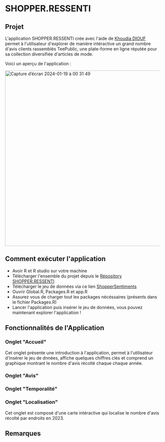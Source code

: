 # SHOPPER.RESSENTI

## Projet
L'application SHOPPER.RESSENTI crée avec l'aide de [Khoudia DIOUF](https://github.com/KhoudiaDiouf/KhoudiaDiouf) permet à l'utilisateur d'explorer de manière intéractive un grand nombre d'avis clients rassemblés TeePublic, une plate-forme en ligne réputée pour sa collection diversifiée d'articles de mode. 

Voici un aperçu de l'application : 

<img width="572" alt="Capture d’écran 2024-01-19 à 00 31 49" src="https://github.com/CeliaMarty/SHOPPER.RESSENTI/assets/152623002/77bdda41-99fd-453a-b7e3-2e0b48430d6a">



## Comment exécuter l'application

- Avoir R et R studio sur votre machine
- Télécharger l'ensemble du projet depuis le [Répository SHOPPER.RESSENTI](https://github.com/CeliaMarty/SHOPPER.RESSENTI)
- Télécharger le jeu de données via ce lien [ShopperSentiments](https://www.kaggle.com/datasets/nelgiriyewithana/shoppersentiments/data)
- Ouvrir Global.R, Packages.R et app.R
- Assurez vous de charger tout les packages nécéssaires (présents dans le fichier Packages.R)
- Lancer l'application puis insérer le jeu de données, vous pouvez maintenant explorer l'application ! 
  

## Fonctionnalités de l'Application

### Onglet "Accueil"
Cet onglet présente une introduction à l'application, permet à l'utilisateur d'insérer le jeu de dnnées, affiche quelques chiffres clés et comprend un graphique montrant le nombre d'avis récolté chaque chaque année.

### Onglet "Avis"


### Onglet "Temporalité"


### Onglet "Localisation"
Cet onglet est composé d'une carte intéractive qui localise le nombre d'avis récolté par endroits en 2023.

## Remarques 

